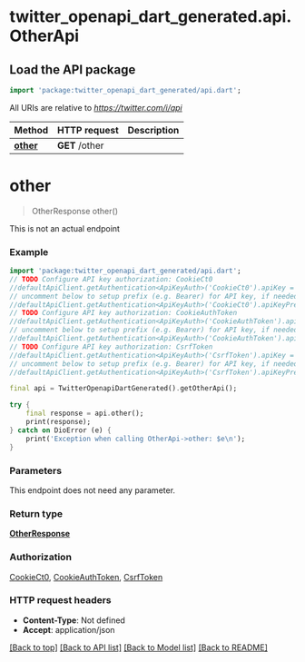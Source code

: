 # twitter_openapi_dart_generated.api.OtherApi

## Load the API package
```dart
import 'package:twitter_openapi_dart_generated/api.dart';
```

All URIs are relative to *https://twitter.com/i/api*

Method | HTTP request | Description
------------- | ------------- | -------------
[**other**](OtherApi.md#other) | **GET** /other | 


# **other**
> OtherResponse other()



This is not an actual endpoint

### Example
```dart
import 'package:twitter_openapi_dart_generated/api.dart';
// TODO Configure API key authorization: CookieCt0
//defaultApiClient.getAuthentication<ApiKeyAuth>('CookieCt0').apiKey = 'YOUR_API_KEY';
// uncomment below to setup prefix (e.g. Bearer) for API key, if needed
//defaultApiClient.getAuthentication<ApiKeyAuth>('CookieCt0').apiKeyPrefix = 'Bearer';
// TODO Configure API key authorization: CookieAuthToken
//defaultApiClient.getAuthentication<ApiKeyAuth>('CookieAuthToken').apiKey = 'YOUR_API_KEY';
// uncomment below to setup prefix (e.g. Bearer) for API key, if needed
//defaultApiClient.getAuthentication<ApiKeyAuth>('CookieAuthToken').apiKeyPrefix = 'Bearer';
// TODO Configure API key authorization: CsrfToken
//defaultApiClient.getAuthentication<ApiKeyAuth>('CsrfToken').apiKey = 'YOUR_API_KEY';
// uncomment below to setup prefix (e.g. Bearer) for API key, if needed
//defaultApiClient.getAuthentication<ApiKeyAuth>('CsrfToken').apiKeyPrefix = 'Bearer';

final api = TwitterOpenapiDartGenerated().getOtherApi();

try {
    final response = api.other();
    print(response);
} catch on DioError (e) {
    print('Exception when calling OtherApi->other: $e\n');
}
```

### Parameters
This endpoint does not need any parameter.

### Return type

[**OtherResponse**](OtherResponse.md)

### Authorization

[CookieCt0](../README.md#CookieCt0), [CookieAuthToken](../README.md#CookieAuthToken), [CsrfToken](../README.md#CsrfToken)

### HTTP request headers

 - **Content-Type**: Not defined
 - **Accept**: application/json

[[Back to top]](#) [[Back to API list]](../README.md#documentation-for-api-endpoints) [[Back to Model list]](../README.md#documentation-for-models) [[Back to README]](../README.md)

